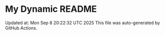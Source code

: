 # My Dynamic README
Updated at: Mon Sep  8 20:22:32 UTC 2025
This file was auto-generated by GitHub Actions.
